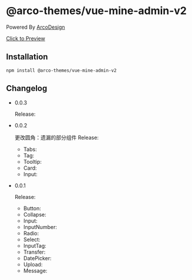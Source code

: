 

# @arco-themes/vue-mine-admin-v2

Powered By [ArcoDesign](https://arco.design/)

[Click to Preview](https://arco.design/themes/design/6421)

## Installation

```
npm install @arco-themes/vue-mine-admin-v2
```

## Changelog


- 0.0.3

    Release: 
   

    
- 0.0.2

    更改圆角：遗漏的部分组件
   Release: 
   - Tabs: 
   - Tag: 
   - Tooltip: 
   - Card: 
   - Input: 

    
- 0.0.1

    Release: 
   - Button: 
   - Collapse: 
   - Input: 
   - InputNumber: 
   - Radio: 
   - Select: 
   - InputTag: 
   - Transfer: 
   - DatePicker: 
   - Upload: 
   - Message: 

    
